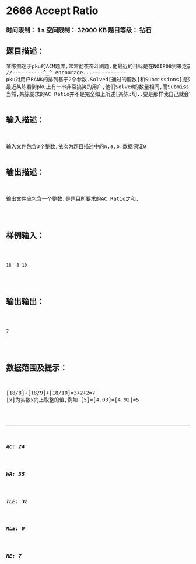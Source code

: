 # 2666 Accept Ratio   
### 时间限制： 1 s     空间限制： 32000 KB     题目等级： 钻石  
## 题目描述：  

<pre>
某陈痴迷于pku的ACM题库,常常彻夜奋斗刷题.他最近的目标是在NOIP08到来之前刷进RANK[排名]200.
//----------^_^ encourage...-----------
pku对用户RANK的排列基于2个参数.Solved[通过的题数]和Submissions[提交次数].而二者之比就是AC Ratio[通过率].它反映一个用户的代码质量.话说某陈的AC Ratio就快降到60%了..郁闷ing.
最近某陈看到pku上有一串非常搞笑的用户,他们Solved的数量相同,而Submissions是从a到b的连续整数.某陈想要知道他们的AC Ratio之和.
当然,某陈要求的AC Ratio并不是完全如上所述[某陈:切..要是那样我自己就会写].他讨厌误差,于是他把Solved的数量用某种诡异的算法扩大了许多许多,变成一个整数n[数据保证0<n,但并不保证n<=b],他要求的AC Ratio,是n除以Submissions的商向上取整.
请帮某陈以他的方式计算那一串用户的AC Ratio之和. 
</pre>
  
  
## 输入描述：  

<pre>
输入文件包含3个整数,依次为题目描述中的n,a,b.数据保证0<a<=b<2^31,0<n<2^31. 
</pre>
  
  
## 输出描述：  

<pre>
输出文件应包含一个整数,是题目所要求的AC Ratio之和. 
</pre>
  
  
## 样例输入：  

<pre><code>
18  8 10
</code></pre>
  
  
## 输出输出：  

<pre><code>
7
</code></pre>
  
  
## 数据范围及提示：  

<pre>
[18/8]+[18/9]+[18/10]=3+2+2=7
[x]为实数x向上取整的值,例如 [5]=[4.03]=[4.92]=5 
</pre>
  
  
***  

##### AC: 24  
##### WA: 35  
##### TLE: 32  
##### MLE: 0  
##### RE: 7  
